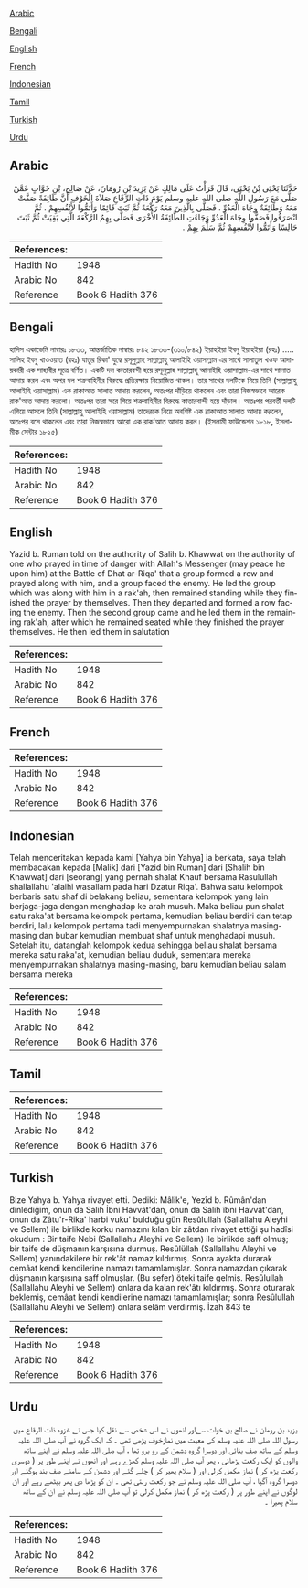 [Arabic](#arabic)

[Bengali](#bengali)

[English](#english)

[French](#french)

[Indonesian](#indonesian)

[Tamil](#tamil)

[Turkish](#turkish)

[Urdu](#urdu)

## Arabic


<div dir="rtl" lang="ar" style={{fontSize:'larger',backgroundColor:'#f8f9fa',padding:20}}>
حَدَّثَنَا يَحْيَى بْنُ يَحْيَى، قَالَ قَرَأْتُ عَلَى مَالِكٍ عَنْ يَزِيدَ بْنِ رُومَانَ، عَنْ صَالِحِ، بْنِ خَوَّاتٍ عَمَّنْ صَلَّى مَعَ رَسُولِ اللَّهِ صلى الله عليه وسلم يَوْمَ ذَاتِ الرِّقَاعِ صَلاَةَ الْخَوْفِ أَنَّ طَائِفَةً صَفَّتْ مَعَهُ وَطَائِفَةٌ وِجَاهَ الْعَدُوِّ ‏.‏ فَصَلَّى بِالَّذِينَ مَعَهُ رَكْعَةً ثُمَّ ثَبَتَ قَائِمًا وَأَتَمُّوا لأَنْفُسِهِمْ ‏.‏ ثُمَّ انْصَرَفُوا فَصَفُّوا وِجَاهَ الْعَدُوِّ وَجَاءَتِ الطَّائِفَةُ الأُخْرَى فَصَلَّى بِهِمُ الرَّكْعَةَ الَّتِي بَقِيَتْ ثُمَّ ثَبَتَ جَالِسًا وَأَتَمُّوا لأَنْفُسِهِمْ ثُمَّ سَلَّمَ بِهِمْ ‏.‏
</div>
<div style={{backgroundColor:'#f8f9fa',padding:20, marginBottom: 10}}><table> <thead> <tr> <th>References:</th> <th></th> </tr> </thead> <tbody><tr><td>Hadith No</td><td>1948</td></tr><tr><td>Arabic No</td><td>842</td></tr><tr><td>Reference</td><td>Book 6 Hadith 376</td></tr></tbody></table></div>

## Bengali


<div dir="ltr" lang="bn" style={{fontSize:'larger',backgroundColor:'#f8f9fa',padding:20}}>
হাদিস একাডেমি নাম্বারঃ ১৮৩৩, আন্তর্জাতিক নাম্বারঃ ৮৪২ ১৮৩৩-(৩১০/৮৪২) ইয়াহইয়া ইবনু ইয়াহইয়া (রহঃ) ..... সালিহ ইবনু খাওওয়াত (রহঃ) যাতুর রিকা' যুদ্ধে রসূলুল্লাহ সাল্লাল্লাহু আলাইহি ওয়াসাল্লাম এর সাথে সালাতুল খওফ আদায়কারী এক সাহাবীর সূত্রে বর্ণিত। একটি দল কাতারবন্দী হয়ে রসূলুল্লাহ সাল্লাল্লাহু আলাইহি ওয়াসাল্লাম-এর সাথে সালাত আদায় করল এবং অপর দল শত্রুবাহিনীর বিরুদ্ধে প্রতিরক্ষায় নিয়োজিত থাকল। তার সাথের দলটিকে নিয়ে তিনি (সাল্লাল্লাহু আলাইহি ওয়াসাল্লাম) এক রাকাআত সালাত আদায় করলেন, অতঃপর দাঁড়িয়ে থাকলেন এবং তারা নিজস্বভাবে আরেক রাক'আত আদায় করলো। অতঃপর তারা সরে গিয়ে শত্রুবাহিনীর বিরুদ্ধে কাতারবান্দী হয়ে দাঁড়াল। অতঃপর পরবর্তী দলটি এগিয়ে আসলে তিনি (সাল্লাল্লাহু আলাইহি ওয়াসাল্লাম) তাদেরকে নিয়ে অবশিষ্ট এক রাকাআত সালাত আদায় করলেন, অতঃপর বসে থাকলেন এবং তারা নিজস্বভাবে আরো এক রাক’আত আদায় করল। (ইসলামী ফাউন্ডেশন ১৮১৮, ইসলামীক সেন্টার ১৮২৫)
</div>
<div style={{backgroundColor:'#f8f9fa',padding:20, marginBottom: 10}}><table> <thead> <tr> <th>References:</th> <th></th> </tr> </thead> <tbody><tr><td>Hadith No</td><td>1948</td></tr><tr><td>Arabic No</td><td>842</td></tr><tr><td>Reference</td><td>Book 6 Hadith 376</td></tr></tbody></table></div>

## English


<div dir="ltr" lang="en" style={{fontSize:'larger',backgroundColor:'#f8f9fa',padding:20}}>
Yazid b. Ruman told on the authority of Salih b. Khawwat on the authority of one who prayed in time of danger with Allah's Messenger (may peace he upon him) at the Battle of Dhat ar-Riqa' that a group formed a row and prayed along with him, and a group faced the enemy. He led the group which was along with him in a rak'ah, then remained standing while they finished the prayer by themselves. Then they departed and formed a row facing the enemy. Then the second group came and he led them in the remaining rak'ah, after which he remained seated while they finished the prayer themselves. He then led them in salutation
</div>
<div style={{backgroundColor:'#f8f9fa',padding:20, marginBottom: 10}}><table> <thead> <tr> <th>References:</th> <th></th> </tr> </thead> <tbody><tr><td>Hadith No</td><td>1948</td></tr><tr><td>Arabic No</td><td>842</td></tr><tr><td>Reference</td><td>Book 6 Hadith 376</td></tr></tbody></table></div>

## French


<div dir="ltr" lang="fr" style={{fontSize:'larger',backgroundColor:'#f8f9fa',padding:20}}>

</div>
<div style={{backgroundColor:'#f8f9fa',padding:20, marginBottom: 10}}><table> <thead> <tr> <th>References:</th> <th></th> </tr> </thead> <tbody><tr><td>Hadith No</td><td>1948</td></tr><tr><td>Arabic No</td><td>842</td></tr><tr><td>Reference</td><td>Book 6 Hadith 376</td></tr></tbody></table></div>

## Indonesian


<div dir="ltr" lang="id" style={{fontSize:'larger',backgroundColor:'#f8f9fa',padding:20}}>
Telah menceritakan kepada kami [Yahya bin Yahya] ia berkata, saya telah membacakan kepada [Malik] dari [Yazid bin Ruman] dari [Shalih bin Khawwat] dari [seorang] yang pernah shalat Khauf bersama Rasulullah shallallahu 'alaihi wasallam pada hari Dzatur Riqa'. Bahwa satu kelompok berbaris satu shaf di belakang beliau, sementara kelompok yang lain berjaga-jaga dengan menghadap ke arah musuh. Maka beliau pun shalat satu raka'at bersama kelompok pertama, kemudian beliau berdiri dan tetap berdiri, lalu kelompok pertama tadi menyempurnakan shalatnya masing-masing dan bubar kemudian membuat shaf untuk menghadapi musuh. Setelah itu, datanglah kelompok kedua sehingga beliau shalat bersama mereka satu raka'at, kemudian beliau duduk, sementara mereka menyempurnakan shalatnya masing-masing, baru kemudian beliau salam bersama mereka
</div>
<div style={{backgroundColor:'#f8f9fa',padding:20, marginBottom: 10}}><table> <thead> <tr> <th>References:</th> <th></th> </tr> </thead> <tbody><tr><td>Hadith No</td><td>1948</td></tr><tr><td>Arabic No</td><td>842</td></tr><tr><td>Reference</td><td>Book 6 Hadith 376</td></tr></tbody></table></div>

## Tamil


<div dir="ltr" lang="ta" style={{fontSize:'larger',backgroundColor:'#f8f9fa',padding:20}}>

</div>
<div style={{backgroundColor:'#f8f9fa',padding:20, marginBottom: 10}}><table> <thead> <tr> <th>References:</th> <th></th> </tr> </thead> <tbody><tr><td>Hadith No</td><td>1948</td></tr><tr><td>Arabic No</td><td>842</td></tr><tr><td>Reference</td><td>Book 6 Hadith 376</td></tr></tbody></table></div>

## Turkish


<div dir="ltr" lang="tr" style={{fontSize:'larger',backgroundColor:'#f8f9fa',padding:20}}>
Bize Yahya b. Yahya rivayet etti. Dediki: Mâlik'e, Yezîd b. Rûmân'dan dinlediğim, onun da Salih İbni Havvât'dan, onun da Salih îbni Havvât'dan, onun da Zâtu'r-Rika' harbi vuku' bulduğu gün Resûlullah (Sallallahu Aleyhi ve Sellem) ile birlikde korku namazını kılan bir zâtdan rivayet ettiği şu hadîsi okudum : Bir taife Nebi (Sallallahu Aleyhi ve Sellem) ile birlikde saff olmuş; bir taife de düşmanın karşısına durmuş. ResûIüllah (Sallallahu Aleyhi ve Sellem) yanındakilere bir rek'ât namaz kıldırmış. Sonra ayakta durarak cemâat kendi kendilerine namazı tamamlamışlar. Sonra namazdan çıkarak düşmanın karşısına saff olmuşlar. (Bu sefer) öteki taife gelmiş. Resûlullah (Sallallahu Aleyhi ve Sellem) onlara da kalan rek'âtı kıldırmış. Sonra oturarak beklemiş, cemâat kendi kendilerine namazı tamamlamışlar; sonra Resûlullah (Sallallahu Aleyhi ve Sellem) onlara selâm verdirmiş. İzah 843 te
</div>
<div style={{backgroundColor:'#f8f9fa',padding:20, marginBottom: 10}}><table> <thead> <tr> <th>References:</th> <th></th> </tr> </thead> <tbody><tr><td>Hadith No</td><td>1948</td></tr><tr><td>Arabic No</td><td>842</td></tr><tr><td>Reference</td><td>Book 6 Hadith 376</td></tr></tbody></table></div>

## Urdu


<div dir="rtl" lang="ur" style={{fontSize:'larger',backgroundColor:'#f8f9fa',padding:20}}>
یزید بن رومان نے صالح بن خوات سےاور انھوں نے اس شخص سے نقل کیا جس نے غزوہ ذات الرقاع میں رسول اللہ صلی اللہ علیہ وسلم کی معیت میں نمازخوف پڑھی تھی ۔ کہ ایک گروہ نے آپ صلی اللہ علیہ وسلم کے ساتھ صف بنائی اور دوسرا گروہ دشمن کے رو برو تھا ، آپ صلی اللہ علیہ وسلم نے اپنے ساتھ والوں کو ایک رکعت پڑھائی ، پھر آپ صلی اللہ علیہ وسلم کھڑے رہے اور انھوں نے اپنے طور پر ( دوسری رکعت پڑھ کر ) نماز مکمل کرلی اور ( سلام پھیر کر ) چلے گئے اور دشمن کے سامنے صف بند ہوگئے اور دوسرا گروہ آگیا ، آپ صلی اللہ علیہ وسلم نے جو رکعت رہتی تھی ۔ ان کو پڑھا دی پھر بیٹھے رہے اور ان لوگوں نے اپنے طور پر ( رکعت پڑھ کر ) نماز مکمل کرلی تو آپ صلی اللہ علیہ وسلم نے ان کے ساتھ سلام پھیرا ۔
</div>
<div style={{backgroundColor:'#f8f9fa',padding:20, marginBottom: 10}}><table> <thead> <tr> <th>References:</th> <th></th> </tr> </thead> <tbody><tr><td>Hadith No</td><td>1948</td></tr><tr><td>Arabic No</td><td>842</td></tr><tr><td>Reference</td><td>Book 6 Hadith 376</td></tr></tbody></table></div>